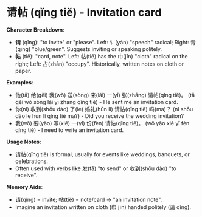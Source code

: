 # **请帖 (qǐng tiě) - Invitation card**

**Character Breakdown**:  
- **请** (qǐng): "to invite" or "please". Left: 讠(yán) "speech" radical; Right: 青(qīng) "blue/green". Suggests inviting or speaking politely.  
- **帖** (tiě): "card, note". Left: 帖(tiě) has the 巾(jīn) "cloth" radical on the right; Left: 占(zhān) "occupy". Historically, written notes on cloth or paper.

**Examples**:  
- 他(tā) 给(gěi) 我(wǒ) 送(sòng) 来(lái) 一(yī) 张(zhāng) 请帖(qǐng tiě)。 (tā gěi wǒ sòng lái yī zhāng qǐng tiě) - He sent me an invitation card.  
- 你(nǐ) 收到(shōu dào) 了(le) 婚礼(hūn lǐ) 请帖(qǐng tiě) 吗(ma)？ (nǐ shōu dào le hūn lǐ qǐng tiě ma?) - Did you receive the wedding invitation?  
- 我(wǒ) 要(yào) 写(xiě) 一(yī) 份(fèn) 请帖(qǐng tiě)。 (wǒ yào xiě yī fèn qǐng tiě) - I need to write an invitation card.

**Usage Notes**:  
- 请帖(qǐng tiě) is formal, usually for events like weddings, banquets, or celebrations.  
- Often used with verbs like 发(fā) "to send" or 收到(shōu dào) "to receive".

**Memory Aids**:  
- 请(qǐng) = invite; 帖(tiě) = note/card → "an invitation note".  
- Imagine an invitation written on cloth (巾 jīn) handed politely (请 qǐng).